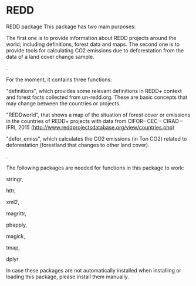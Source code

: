 # REDD
REDD package 
This package has two main purposes:

The first one is to provide information about REDD projects around the world; including definitions, forest data and maps. 
The second one is to provide tools for calculating CO2 emissions due to deforestation from the data of a land cover change sample. 

.

For the moment, it contains three functions: 

"definitions", which provides some relevant definitions in REDD+ context and forest facts collected from un-redd.org. These are basic concepts that may change between the countries or projects.

"REDDworld", that shows a map of the situation of forest cover or emissions in the countries of REDD+ projects with data from  CIFOR– CEC – CIRAD – IFRI, 2015 (http://www.reddprojectsdatabase.org/view/countries.php)

"defor_emiss", which calculates the CO2 emissions (in Ton CO2) related to deforestation (forestland that changes to other land cover).

.

The following packages are needed for functions in this package to work:

stringr,
 
 httr, 
 
 xml2, 
  
 magrittr, 
 
 pbapply, 
 
 magick,
 
 tmap,
 
 dplyr

In case these packages are not automatically installed when installing or loading this package, please install them manually.
